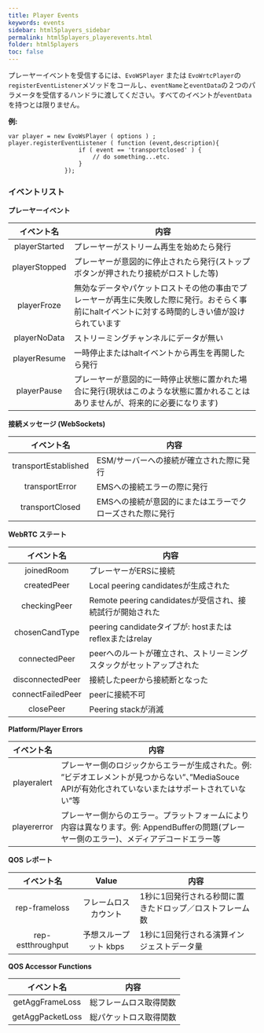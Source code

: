 ```yaml
---
title: Player Events
keywords: events
sidebar: html5players_sidebar
permalink: html5players_playerevents.html
folder: html5players
toc: false
---
```


プレーヤーイベントを受信するには、`EvoWSPlayer` または `EvoWrtcPlayer`の`registerEventListener`メソッドをコールし、`eventName`と`eventData`の２つのパラメータを受信するハンドラに渡してください。すべてのイベントが`eventData`を持つとは限りません。

**例:**

```
var player = new EvoWsPlayer ( options ) ;
player.registerEventListener ( function (event,description){
                    if ( event == 'transportclosed' ) {
                        // do something...etc.
                    }
                });
```



### イベントリスト

**プレーヤーイベント**

|  イベント名   | 内容                              |
| :-----------: | ---------------------------------------- |
| playerStarted | プレーヤーがストリーム再生を始めたら発行 |
| playerStopped | プレーヤーが意図的に停止されたら発行(ストップボタンが押されたり接続がロストした等) |
| playerFroze  | 無効なデータやパケットロストその他の事由でプレーヤーが再生に失敗した際に発行。おそらく事前にhaltイベントに対する時間的しきい値が設けられています |
| playerNoData  | ストリーミングチャンネルにデータが無い |
| playerResume  | 一時停止またはhaltイベントから再生を再開したら発行 |
| playerPause  | プレーヤーが意図的に一時停止状態に置かれた場合に発行(現状はこのような状態に置かれることはありませんが、将来的に必要になります) |



**接続メッセージ (WebSockets)**

|      イベント名      | 内容                              |
| :------------------: | ---------------------------------------- |
| transportEstablished | ESM/サーバーへの接続が確立された際に発行 |
|    transportError    | EMSへの接続エラーの際に発行 |
|   transportClosed    | EMSへの接続が意図的にまたはエラーでクローズされた際に発行 |



**WebRTC ステート**

|    イベント名     | 内容                              |
| :---------------: | ---------------------------------------- |
|    joinedRoom     | プレーヤーがERSに接続            |
|    createdPeer    | Local peering candidatesが生成された |
|   checkingPeer    | Remote peering candidatesが受信され、接続試行が開始された |
|  chosenCandType   | peering candidateタイプが: hostまたはreflexまたはrelay |
|   connectedPeer   | peerへのルートが確立され、ストリーミングスタックがセットアップされた |
| disconnectedPeer  | 接続したpeerから接続断となった |
| connectFailedPeer | peerに接続不可            |
|     closePeer     | Peering stackが消滅                 |



**Platform/Player Errors**

| イベント名  | 内容                              |
| :---------: | ---------------------------------------- |
| playeralert | プレーヤー側のロジックからエラーが生成された。例: ”ビデオエレメントが見つからない”、”MediaSouce APIが有効化されていないまたはサポートされていない”等 |
| playererror | プレーヤー側からのエラー。プラットフォームにより内容は異なります。例: AppendBufferの問題(プレーヤー側のエラー)、メディアデコードエラー等 |



**QOS レポート**

|    イベント名     |            Value             | 内容                              |
| :---------------: | :--------------------------: | ---------------------------------------- |
|   rep-frameloss   |       フレームロスカウント   | 1秒に1回発行される秒間に置きたドロップ／ロストフレーム数 |
| rep-estthroughput | 予想スループット kbps | 1秒に1回発行される演算インジェストデータ量 |



**QOS Accessor Functions**

|    イベント名    | 内容                              |
| :--------------: | ---------------------------------------- |
| getAggFrameLoss  | 総フレームロス取得関数 |
| getAggPacketLoss | 総パケットロス取得関数 |

